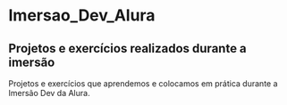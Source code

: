 # Imersao_Dev_Alura
## Projetos e exercícios realizados durante a imersão
Projetos e exercícios que aprendemos e colocamos em prática durante a Imersão Dev da Alura.


